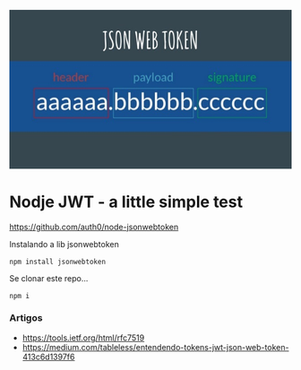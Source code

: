 ![](json-web-token.jpg)

# Nodje JWT - a little simple test

https://github.com/auth0/node-jsonwebtoken

Instalando a lib jsonwebtoken

    npm install jsonwebtoken

Se clonar este repo...

    npm i


### Artigos

- https://tools.ietf.org/html/rfc7519
- https://medium.com/tableless/entendendo-tokens-jwt-json-web-token-413c6d1397f6